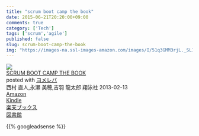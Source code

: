 ```yaml
---
title: "scrum boot camp the book"
date: 2015-06-21T20:20:00+09:00
comments: true
category: ['Tech']
tags: ['scrum','agile']
published: false
slug: scrum-boot-camp-the-book
img: "https://images-na.ssl-images-amazon.com/images/I/51q3GMM3rjL._SL160_.jpg"
---
```


<div class="booklink-box"><div class="booklink-image"><a href="http://www.amazon.co.jp/exec/obidos/asin/4798129712/meganii-22/" target="_blank" ><img src="https://images-na.ssl-images-amazon.com/images/I/51q3GMM3rjL._SL160_.jpg" style="border: none;" /></a></div><div class="booklink-info"><div class="booklink-name"><a href="http://www.amazon.co.jp/exec/obidos/asin/4798129712/meganii-22/" target="_blank" >SCRUM BOOT CAMP THE BOOK</a><div class="booklink-powered-date">posted with <a href="http://yomereba.com" rel="nofollow" target="_blank">ヨメレバ</a></div></div><div class="booklink-detail">西村 直人,永瀬 美穂,吉羽 龍太郎 翔泳社 2013-02-13    </div><div class="booklink-link2"><div class="shoplinkamazon"><a href="http://www.amazon.co.jp/exec/obidos/asin/4798129712/meganii-22/" target="_blank" >Amazon</a></div><div class="shoplinkkindle"><a href="http://www.amazon.co.jp/exec/obidos/ASIN/B00DIM6BMI/meganii-22/" target="_blank" >Kindle</a></div><div class="shoplinkrakuten"><a href="http://hb.afl.rakuten.co.jp/hgc/13e181b2.b5761023.13e181b3.cbc7b217/?pc=http%3A%2F%2Fbooks.rakuten.co.jp%2Frb%2F12206143%2F%3Fscid%3Daf_ich_link_urltxt%26m%3Dhttp%3A%2F%2Fm.rakuten.co.jp%2Fev%2Fbook%2F" target="_blank" >楽天ブックス</a></div>                  	  	  	  <div class="shoplinktoshokan"><a href="http://calil.jp/book/4798129712" target="_blank" >図書館</a></div></div></div><div class="booklink-footer"></div></div>



{{% googleadsense %}}
